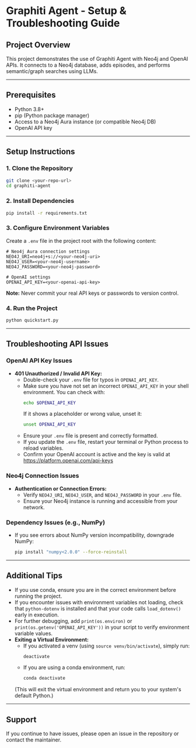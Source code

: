 # Graphiti Agent - Setup & Troubleshooting Guide

## Project Overview
This project demonstrates the use of Graphiti Agent with Neo4j and OpenAI APIs. It connects to a Neo4j database, adds episodes, and performs semantic/graph searches using LLMs.

---

## Prerequisites
- Python 3.8+
- pip (Python package manager)
- Access to a Neo4j Aura instance (or compatible Neo4j DB)
- OpenAI API key

---

## Setup Instructions

### 1. Clone the Repository
```sh
git clone <your-repo-url>
cd graphiti-agent
```

### 2. Install Dependencies
```sh
pip install -r requirements.txt
```

### 3. Configure Environment Variables
Create a `.env` file in the project root with the following content:
```env
# Neo4j Aura connection settings
NEO4J_URI=neo4j+s://<your-neo4j-uri>
NEO4J_USER=<your-neo4j-username>
NEO4J_PASSWORD=<your-neo4j-password>

# OpenAI settings
OPENAI_API_KEY=<your-openai-api-key>
```
**Note:** Never commit your real API keys or passwords to version control.

### 4. Run the Project
```sh
python quickstart.py
```

---

## Troubleshooting API Issues

### OpenAI API Key Issues
- **401 Unauthorized / Invalid API Key:**
  - Double-check your `.env` file for typos in `OPENAI_API_KEY`.
  - Make sure you have not set an incorrect `OPENAI_API_KEY` in your shell environment. You can check with:
    ```sh
    echo $OPENAI_API_KEY
    ```
    If it shows a placeholder or wrong value, unset it:
    ```sh
    unset OPENAI_API_KEY
    ```
  - Ensure your `.env` file is present and correctly formatted.
  - If you update the `.env` file, restart your terminal or Python process to reload variables.
  - Confirm your OpenAI account is active and the key is valid at https://platform.openai.com/api-keys

### Neo4j Connection Issues
- **Authentication or Connection Errors:**
  - Verify `NEO4J_URI`, `NEO4J_USER`, and `NEO4J_PASSWORD` in your `.env` file.
  - Ensure your Neo4j instance is running and accessible from your network.

### Dependency Issues (e.g., NumPy)
- If you see errors about NumPy version incompatibility, downgrade NumPy:
  ```sh
  pip install "numpy<2.0.0" --force-reinstall
  ```

---

## Additional Tips
- If you use conda, ensure you are in the correct environment before running the project.
- If you encounter issues with environment variables not loading, check that `python-dotenv` is installed and that your code calls `load_dotenv()` early in execution.
- For further debugging, add `print(os.environ)` or `print(os.getenv('OPENAI_API_KEY'))` in your script to verify environment variable values.
- **Exiting a Virtual Environment:**  
  - If you activated a venv (using `source venv/bin/activate`), simply run:
    ```sh
    deactivate
    ```
  - If you are using a conda environment, run:
    ```sh
    conda deactivate
    ```
  (This will exit the virtual environment and return you to your system's default Python.)

---

## Support
If you continue to have issues, please open an issue in the repository or contact the maintainer. 